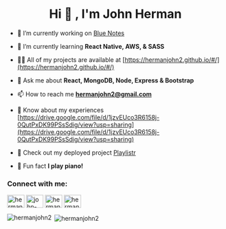 <h1 align="center">Hi 👋 , I'm John Herman</h1>

- 🔭 I’m currently working on [Blue Notes](https://github.com/hermanjohn2/blue-notes-web-app)

- 🌱 I’m currently learning **React Native, AWS, & SASS**

- 👨‍💻 All of my projects are available at [https://hermanjohn2.github.io/#/](https://hermanjohn2.github.io/#/)

- 💬 Ask me about **React, MongoDB, Node, Express & Bootstrap**

- 📫 How to reach me **hermanjohn2@gmail.com**

- 📄 Know about my experiences [https://drive.google.com/file/d/1jzvEUco3R6158j-0QutPxDK99PSsSdig/view?usp=sharing](https://drive.google.com/file/d/1jzvEUco3R6158j-0QutPxDK99PSsSdig/view?usp=sharing)

- 👀 Check out my deployed project [Playlistr](https://playlistr-io.herokuapp.com/)

- 🎹 Fun fact **I play piano!**

<p align="left">
<h3 align="left">Connect with me:</h3>
<a href="https://codepen.io/hermanjohn2" target="blank"><img align="center" src="https://cdn.jsdelivr.net/npm/simple-icons@3.0.1/icons/codepen.svg" alt="hermanjohn2" height="30" width="40" /></a>
<a href="https://linkedin.com/in/john-joseph-herman" target="blank"><img align="center" src="https://cdn.jsdelivr.net/npm/simple-icons@3.0.1/icons/linkedin.svg" alt="john-joseph-herman" height="30" width="40" /></a>
<a href="https://stackoverflow.com/users/12405890/herman" target="blank"><img align="center" src="https://cdn.jsdelivr.net/npm/simple-icons@3.0.1/icons/stackoverflow.svg" alt="hermanjohn2" height="30" width="40" /></a>
<a href="https://www.hackerrank.com/hermanjohn2" target="blank"><img align="center" src="https://cdn.jsdelivr.net/npm/simple-icons@3.0.1/icons/hackerrank.svg" alt="hermanjohn2" height="30" width="40" /></a>
</p>

<!-- Need to edit link urls for images to display -->

<!-- <h3 align="left">Languages and Tools:</h3>
<p align="left"> <a href="https://www.gnu.org/software/bash/" target="_blank"> <img src="https://www.vectorlogo.zone/logos/gnu_bash/gnu_bash-icon.svg" alt="bash" width="40" height="40"/> </a> <a href="https://getbootstrap.com" target="_blank"> <img src="https://devicons.github.io/devicon/devicon.git/icons/bootstrap/bootstrap-plain.svg" alt="bootstrap" width="40" height="40"/> </a> <a href="https://www.chartjs.org" target="_blank"> <img src="https://www.chartjs.org/media/logo-title.svg" alt="chartjs" width="40" height="40"/> </a> <a href="https://expressjs.com" target="_blank"> <img src="https://devicons.github.io/devicon/devicon.git/icons/express/express-original-wordmark.svg" alt="express" width="40" height="40"/> </a> <a href="https://git-scm.com/" target="_blank"> <img src="https://www.vectorlogo.zone/logos/git-scm/git-scm-icon.svg" alt="git" width="40" height="40"/> </a> <a href="https://www.w3.org/html/" target="_blank"> <img src="https://devicons.github.io/devicon/devicon.git/icons/html5/html5-original-wordmark.svg" alt="html5" width="40" height="40"/> </a> <a href="https://developer.mozilla.org/en-US/docs/Web/JavaScript" target="_blank"> <img src="https://devicons.github.io/devicon/devicon.git/icons/javascript/javascript-original.svg" alt="javascript" width="40" height="40"/> </a> <a href="https://www.mongodb.com/" target="_blank"> <img src="https://devicons.github.io/devicon/devicon.git/icons/mongodb/mongodb-original-wordmark.svg" alt="mongodb" width="40" height="40"/> </a> <a href="https://www.mysql.com/" target="_blank"> <img src="https://devicons.github.io/devicon/devicon.git/icons/mysql/mysql-original-wordmark.svg" alt="mysql" width="40" height="40"/> </a> <a href="https://nodejs.org" target="_blank"> <img src="https://devicons.github.io/devicon/devicon.git/icons/nodejs/nodejs-original-wordmark.svg" alt="nodejs" width="40" height="40"/> </a> <a href="https://reactjs.org/" target="_blank"> <img src="https://devicons.github.io/devicon/devicon.git/icons/react/react-original-wordmark.svg" alt="react" width="40" height="40"/> </a> <a href="https://reactnative.dev/" target="_blank"> <img src="https://reactnative.dev/img/header_logo.svg" alt="reactnative" width="40" height="40"/> </a> <a href="https://redux.js.org" target="_blank"> <img src="https://devicons.github.io/devicon/devicon.git/icons/redux/redux-original.svg" alt="redux" width="40" height="40"/> </a> <a href="https://webpack.js.org" target="_blank"> <img src="https://devicons.github.io/devicon/devicon.git/icons/webpack/webpack-original.svg" alt="webpack" width="40" height="40"/> </a> </p> -->

<p><img align="left" src="https://github-readme-stats.vercel.app/api/top-langs/?username=hermanjohn2&layout=compact" alt="hermanjohn2" /></p>

<p>&nbsp;<img align="center" src="https://github-readme-stats.vercel.app/api?username=hermanjohn2&show_icons=true" alt="hermanjohn2" /></p>
